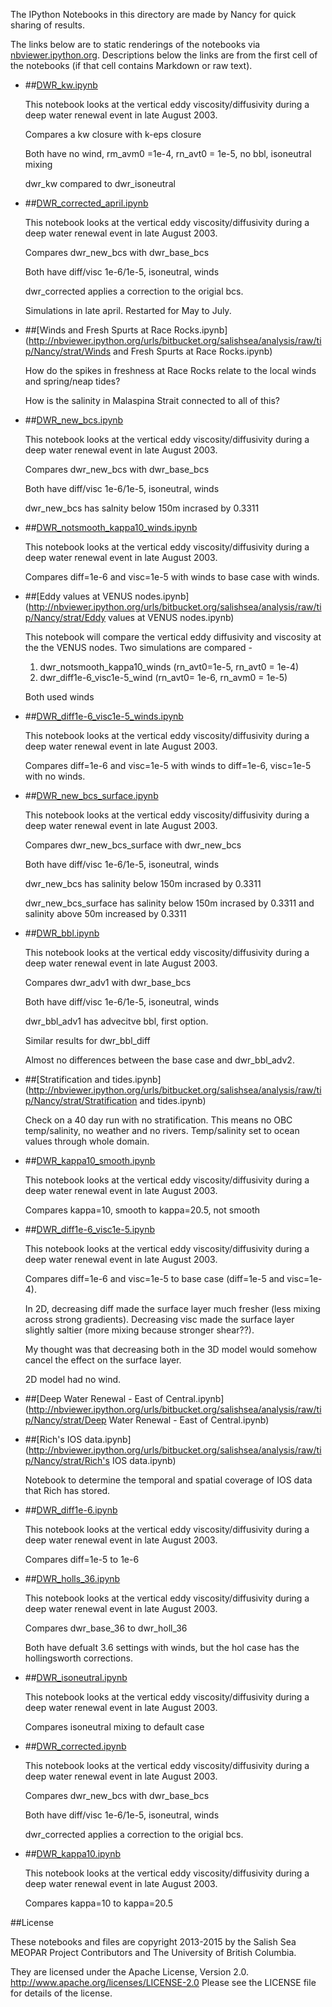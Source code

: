 The IPython Notebooks in this directory are made by Nancy for
quick sharing of results.

The links below are to static renderings of the notebooks via
[nbviewer.ipython.org](http://nbviewer.ipython.org/).
Descriptions below the links are from the first cell of the notebooks
(if that cell contains Markdown or raw text).

* ##[DWR_kw.ipynb](http://nbviewer.ipython.org/urls/bitbucket.org/salishsea/analysis/raw/tip/Nancy/strat/DWR_kw.ipynb)  
    
    This notebook looks at the vertical eddy viscosity/diffusivity during a deep water renewal event in late August 2003.  
      
    Compares a kw closure with k-eps closure  
      
    Both have no wind, rm_avm0 =1e-4, rn_avt0 = 1e-5, no bbl, isoneutral mixing  
      
    dwr_kw compared to dwr_isoneutral  

* ##[DWR_corrected_april.ipynb](http://nbviewer.ipython.org/urls/bitbucket.org/salishsea/analysis/raw/tip/Nancy/strat/DWR_corrected_april.ipynb)  
    
    This notebook looks at the vertical eddy viscosity/diffusivity during a deep water renewal event in late August 2003.  
      
    Compares dwr_new_bcs with dwr_base_bcs  
      
    Both have diff/visc 1e-6/1e-5, isoneutral, winds  
      
    dwr_corrected applies a correction to the origial bcs.  
      
    Simulations in late april. Restarted for May to July.  

* ##[Winds and Fresh Spurts at Race Rocks.ipynb](http://nbviewer.ipython.org/urls/bitbucket.org/salishsea/analysis/raw/tip/Nancy/strat/Winds and Fresh Spurts at Race Rocks.ipynb)  
    
    How do the spikes in freshness at Race Rocks relate to the local winds and spring/neap tides?  
      
    How is the salinity in Malaspina Strait connected to all of this?  

* ##[DWR_new_bcs.ipynb](http://nbviewer.ipython.org/urls/bitbucket.org/salishsea/analysis/raw/tip/Nancy/strat/DWR_new_bcs.ipynb)  
    
    This notebook looks at the vertical eddy viscosity/diffusivity during a deep water renewal event in late August 2003.  
      
    Compares dwr_new_bcs with dwr_base_bcs  
      
    Both have diff/visc 1e-6/1e-5, isoneutral, winds  
      
    dwr_new_bcs has salnity below 150m incrased by 0.3311  

* ##[DWR_notsmooth_kappa10_winds.ipynb](http://nbviewer.ipython.org/urls/bitbucket.org/salishsea/analysis/raw/tip/Nancy/strat/DWR_notsmooth_kappa10_winds.ipynb)  
    
    This notebook looks at the vertical eddy viscosity/diffusivity during a deep water renewal event in late August 2003.  
      
    Compares diff=1e-6 and visc=1e-5 with winds to base case with winds.   


* ##[Eddy values at VENUS nodes.ipynb](http://nbviewer.ipython.org/urls/bitbucket.org/salishsea/analysis/raw/tip/Nancy/strat/Eddy values at VENUS nodes.ipynb)  
    
    This notebook will compare the vertical eddy diffusivity and viscosity at the the VENUS nodes. Two simulations are compared -   
      
    1. dwr_notsmooth_kappa10_winds (rn_avt0=1e-5, rn_avt0 = 1e-4)  
    2. dwr_diff1e-6_visc1e-5_wind (rn_avt0= 1e-6, rn_avm0 = 1e-5)  
      
      
    Both used winds  

* ##[DWR_diff1e-6_visc1e-5_winds.ipynb](http://nbviewer.ipython.org/urls/bitbucket.org/salishsea/analysis/raw/tip/Nancy/strat/DWR_diff1e-6_visc1e-5_winds.ipynb)  
    
    This notebook looks at the vertical eddy viscosity/diffusivity during a deep water renewal event in late August 2003.  
      
    Compares diff=1e-6 and visc=1e-5 with winds to diff=1e-6, visc=1e-5 with no winds.   


* ##[DWR_new_bcs_surface.ipynb](http://nbviewer.ipython.org/urls/bitbucket.org/salishsea/analysis/raw/tip/Nancy/strat/DWR_new_bcs_surface.ipynb)  
    
    This notebook looks at the vertical eddy viscosity/diffusivity during a deep water renewal event in late August 2003.  
      
    Compares dwr_new_bcs_surface with dwr_new_bcs  
      
    Both have diff/visc 1e-6/1e-5, isoneutral, winds  
      
    dwr_new_bcs has salinity below 150m incrased by 0.3311  
      
    dwr_new_bcs_surface has salinity below 150m incrased by 0.3311 and salinity above 50m increased by 0.3311  

* ##[DWR_bbl.ipynb](http://nbviewer.ipython.org/urls/bitbucket.org/salishsea/analysis/raw/tip/Nancy/strat/DWR_bbl.ipynb)  
    
    This notebook looks at the vertical eddy viscosity/diffusivity during a deep water renewal event in late August 2003.  
      
    Compares dwr_adv1 with dwr_base_bcs  
      
    Both have diff/visc 1e-6/1e-5, isoneutral, winds  
      
    dwr_bbl_adv1 has advecitve bbl, first option.  
      
    Similar results for dwr_bbl_diff  
      
    Almost no differences between the base case and dwr_bbl_adv2.  

* ##[Stratification and tides.ipynb](http://nbviewer.ipython.org/urls/bitbucket.org/salishsea/analysis/raw/tip/Nancy/strat/Stratification and tides.ipynb)  
    
    Check on a 40 day run with no stratification. This means no OBC temp/salinity, no weather and no rivers. Temp/salinity set to ocean values through whole domain.  

* ##[DWR_kappa10_smooth.ipynb](http://nbviewer.ipython.org/urls/bitbucket.org/salishsea/analysis/raw/tip/Nancy/strat/DWR_kappa10_smooth.ipynb)  
    
    This notebook looks at the vertical eddy viscosity/diffusivity during a deep water renewal event in late August 2003.  
      
    Compares kappa=10, smooth to kappa=20.5, not smooth  


* ##[DWR_diff1e-6_visc1e-5.ipynb](http://nbviewer.ipython.org/urls/bitbucket.org/salishsea/analysis/raw/tip/Nancy/strat/DWR_diff1e-6_visc1e-5.ipynb)  
    
    This notebook looks at the vertical eddy viscosity/diffusivity during a deep water renewal event in late August 2003.  
      
    Compares diff=1e-6 and visc=1e-5 to base case (diff=1e-5 and visc=1e-4).  
      
    In 2D, decreasing diff made the surface layer much fresher (less mixing across strong gradients). Decreasing visc made the surface layer slightly saltier (more mixing because stronger shear??).  
      
    My thought was that decreasing both in the 3D model would somehow cancel the effect on the surface layer.  
      
    2D model had no wind.  

* ##[Deep Water Renewal - East of Central.ipynb](http://nbviewer.ipython.org/urls/bitbucket.org/salishsea/analysis/raw/tip/Nancy/strat/Deep Water Renewal - East of Central.ipynb)  
    
* ##[Rich's IOS data.ipynb](http://nbviewer.ipython.org/urls/bitbucket.org/salishsea/analysis/raw/tip/Nancy/strat/Rich's IOS data.ipynb)  
    
    Notebook to determine the temporal and spatial coverage of IOS data that Rich has stored.  


* ##[DWR_diff1e-6.ipynb](http://nbviewer.ipython.org/urls/bitbucket.org/salishsea/analysis/raw/tip/Nancy/strat/DWR_diff1e-6.ipynb)  
    
    This notebook looks at the vertical eddy viscosity/diffusivity during a deep water renewal event in late August 2003.  
      
    Compares diff=1e-5 to 1e-6  


* ##[DWR_holls_36.ipynb](http://nbviewer.ipython.org/urls/bitbucket.org/salishsea/analysis/raw/tip/Nancy/strat/DWR_holls_36.ipynb)  
    
    This notebook looks at the vertical eddy viscosity/diffusivity during a deep water renewal event in late August 2003.  
      
    Compares dwr_base_36 to dwr_holl_36  
      
    Both have defualt 3.6 settings with winds, but the hol case has the hollingsworth corrections.  


* ##[DWR_isoneutral.ipynb](http://nbviewer.ipython.org/urls/bitbucket.org/salishsea/analysis/raw/tip/Nancy/strat/DWR_isoneutral.ipynb)  
    
    This notebook looks at the vertical eddy viscosity/diffusivity during a deep water renewal event in late August 2003.  
      
    Compares isoneutral mixing to default case  


* ##[DWR_corrected.ipynb](http://nbviewer.ipython.org/urls/bitbucket.org/salishsea/analysis/raw/tip/Nancy/strat/DWR_corrected.ipynb)  
    
    This notebook looks at the vertical eddy viscosity/diffusivity during a deep water renewal event in late August 2003.  
      
    Compares dwr_new_bcs with dwr_base_bcs  
      
    Both have diff/visc 1e-6/1e-5, isoneutral, winds  
      
    dwr_corrected applies a correction to the origial bcs.  

* ##[DWR_kappa10.ipynb](http://nbviewer.ipython.org/urls/bitbucket.org/salishsea/analysis/raw/tip/Nancy/strat/DWR_kappa10.ipynb)  
    
    This notebook looks at the vertical eddy viscosity/diffusivity during a deep water renewal event in late August 2003.  
      
    Compares kappa=10 to kappa=20.5  



##License

These notebooks and files are copyright 2013-2015
by the Salish Sea MEOPAR Project Contributors
and The University of British Columbia.

They are licensed under the Apache License, Version 2.0.
http://www.apache.org/licenses/LICENSE-2.0
Please see the LICENSE file for details of the license.
